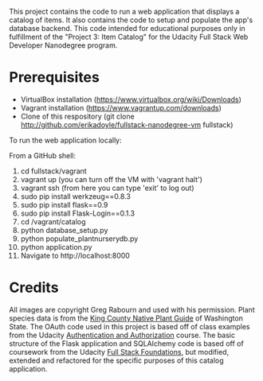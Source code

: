 This project contains the code to run a web application that displays a catalog of items. It also contains the code to
setup and populate the app's database backend. This code intended for educational purposes only in fulfillment of the "Project 3: Item Catalog" for the Udacity Full Stack Web Developer Nanodegree program.

# Prerequisites
 - VirtualBox installation (https://www.virtualbox.org/wiki/Downloads)
 - Vagrant installation (https://www.vagrantup.com/downloads)
 - Clone of this respository (git clone http://github.com/erikadoyle/fullstack-nanodegree-vm fullstack)

To run the web application locally:

From a GitHub shell:
 1. cd fullstack/vagrant
 2. vagrant up (you can turn off the VM with 'vagrant halt')
 3. vagrant ssh (from here you can type 'exit' to log out)
 4. sudo pip install werkzeug==0.8.3
 5. sudo pip install flask==0.9
 6. sudo pip install Flask-Login==0.1.3
 7. cd /vagrant/catalog
 8. python database_setup.py
 9. python populate_plantnurserydb.py
 10. python application.py
 11. Navigate to http://localhost:8000

# Credits
All images are copyright Greg Rabourn and used with his permission. Plant species data is from the
 [King County Native Plant Guide](https://green2.kingcounty.gov/gonative/) of Washington State.
The OAuth code used in this project is based off of class examples from the Udacity
[Authentication and Authorization](https://www.udacity.com/course/authentication-authorization-oauth--ud330) course.
The basic structure of the Flask application and SQLAlchemy code is based off of coursework from the Udacity
[Full Stack Foundations](https://www.udacity.com/course/full-stack-foundations--ud088), but modified, extended and
refactored for the specific purposes of this catalog application.
